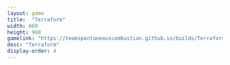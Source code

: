 ```yaml
---
layout: game
title:  "Terraform"
width: 660
height: 960
gamelink: "https://teamspontaneouscombustion.github.io/builds/Terraform/"
desc: "Terraform"
display-order: 4
---
```

